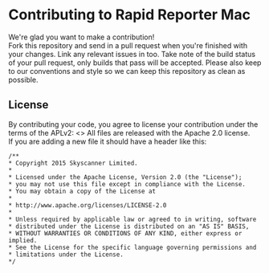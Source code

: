# Contributing to Rapid Reporter Mac 
We're glad you want to make a contribution!  
Fork this repository and send in a pull request when you're finished with your changes. Link any relevant issues in too. 
Take note of the build status of your pull request, only builds that pass will be accepted. Please also keep to our conventions and style so we can keep this repository as clean as possible. 

## License  
By contributing your code, you agree to license your contribution under the terms of the APLv2: <<LINK TO REPO LICENCE>> 
All files are released with the Apache 2.0 license.  
If you are adding a new file it should have a header like this:  
```  
/**  
* Copyright 2015 Skyscanner Limited.  
*  
* Licensed under the Apache License, Version 2.0 (the "License");  
* you may not use this file except in compliance with the License.  
* You may obtain a copy of the License at  
*  
* http://www.apache.org/licenses/LICENSE-2.0  
*  
* Unless required by applicable law or agreed to in writing, software  * distributed under the License is distributed on an "AS IS" BASIS,  
* WITHOUT WARRANTIES OR CONDITIONS OF ANY KIND, either express or implied.  
* See the License for the specific language governing permissions and  * limitations under the License.  
*/  
```